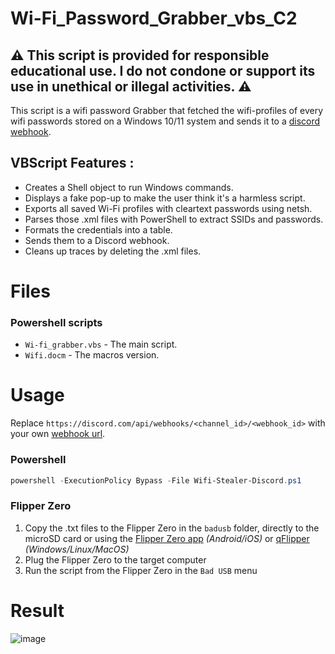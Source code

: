 # Wi-Fi_Password_Grabber_vbs_C2

## :warning: This script is provided for responsible educational use. I do not condone or support its use in unethical or illegal activities. :warning:

This script is a wifi password Grabber that fetched the wifi-profiles of every wifi passwords stored on a Windows 10/11 system and sends it to a [discord webhook](https://support.discord.com/hc/en-us/articles/228383668-Intro-to-Webhooks).

## VBScript Features :

- Creates a Shell object to run Windows commands.
- Displays a fake pop-up to make the user think it's a harmless script.
- Exports all saved Wi-Fi profiles with cleartext passwords using netsh.
- Parses those .xml files with PowerShell to extract SSIDs and passwords.
- Formats the credentials into a table.
- Sends them to a Discord webhook.
- Cleans up traces by deleting the .xml files.

# Files
### Powershell scripts
- `Wi-fi_grabber.vbs` - The main script.
- `Wifi.docm` - The macros version.

# Usage
Replace `https://discord.com/api/webhooks/<channel_id>/<webhook_id>` with your own [webhook url](https://support.discord.com/hc/en-us/articles/228383668-Intro-to-Webhooks).
### Powershell
```powershell
powershell -ExecutionPolicy Bypass -File Wifi-Stealer-Discord.ps1
```
### Flipper Zero
1. Copy the .txt files to the Flipper Zero in the `badusb` folder, directly to the microSD card or using the [Flipper Zero app](https://docs.flipperzero.one/mobile-app) *(Android/iOS)* or [qFlipper](https://docs.flipperzero.one/qflipper) *(Windows/Linux/MacOS)*
2. Plug the Flipper Zero to the target computer
3. Run the script from the Flipper Zero in the `Bad USB` menu

# Result
![image](https://user-images.githubusercontent.com/54336210/251186081-3aa3261c-d14d-4ae1-a1ef-136f005d8705.png)

